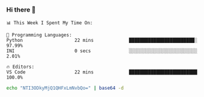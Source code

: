 ### Hi there 👋

<!--START_SECTION:waka-->
```text
📊 This Week I Spent My Time On: 

💬 Programming Languages: 
Python                   22 mins             ████████████████████████░   97.99% 
INI                      0 secs              ░░░░░░░░░░░░░░░░░░░░░░░░░   2.01%

🔥 Editors: 
VS Code                  22 mins             █████████████████████████   100.0%
```


<!--END_SECTION:waka-->

```bash
echo "NTI3ODkyMjQ1QHFxLmNvbQo=" | base64 -d
```

